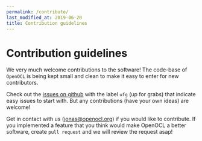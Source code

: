 ```yaml
---
permalink: /contribute/
last_modified_at: 2019-06-20
title: Contribution guidelines
---
```


# Contribution guidelines

We very much welcome contributions to the software! 
The code-base of `OpenOCL` is being kept small and clean to make it easy to enter for new contributors.

Check out the [issues on github](https://github.com/OpenOCL/OpenOCL/issues) with the label `ufg` (up for grabs) that 
indicate easy issues to start with. But any contributions (have your own ideas) are welcome!

Get in contact with us (jonas@openocl.org) if you would like to contribute.
If you implemented a feature that you think would make OpenOCL a better software, 
create `pull request` and we will review the request asap!
